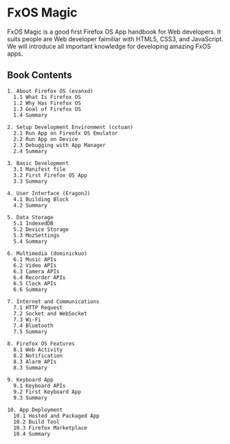 # FxOS Magic
FxOS Magic is a good first Firefox OS App handbook for Web developers. It suits people are Web developer faimiliar with HTML5, CSS3, and JavaScript. We will introduce all important knowledge for developing amazing FxOS apps.

## Book Contents
```
1. About Firefox OS (evanxd)
  1.1 What Is Firefox OS
  1.2 Why Has Firefox OS
  1.3 Goal of Firefox OS
  1.4 Summary

2. Setup Development Environment (cctuan)
  2.1 Run App on Fireofx OS Emulator
  2.2 Run App on Device
  2.3 Debugging with App Manager
  2.4 Summary

3. Basic Development
  3.1 Manifest file
  3.2 First Firefox OS App
  3.3 Summary

4. User Interface (EragonJ)
  4.1 Building Block
  4.2 Summary

5. Data Storage
  5.1 IndexedDB
  5.2 Device Storage
  5.3 MozSettings
  5.4 Summary

6. Multimedia (dominickuo)
  6.1 Music APIs
  6.2 Video APIs
  6.3 Camera APIs
  6.4 Recorder APIs
  6.5 Clock APIs
  6.6 Summary

7. Internet and Communications
  7.1 HTTP Request
  7.2 Socket and WebSocket
  7.3 Wi-Fi
  7.4 Bluetooth
  7.5 Summary

8. Firefox OS Features
  8.1 Web Activity
  8.2 Notification
  8.3 Alarm APIs
  8.3 Summary

9. Keyboard App
  9.1 Keyboard APIs
  9.2 First Keyboard App
  9.3 Summary

10. App Deployment
  10.1 Hosted and Packaged App
  10.2 Build Tool
  10.3 Firefox Marketplace
  10.4 Summary
```
